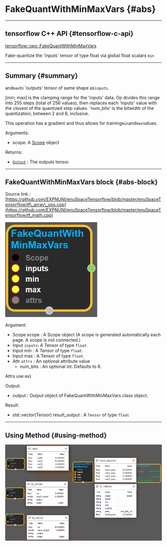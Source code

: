 # FakeQuantWithMinMaxVars {#abs}

---

## tensorflow C++ API {#tensorflow-c-api}

[tensorflow::ops::FakeQuantWithMinMaxVars](https://www.tensorflow.org/versions/r1.2/api_docs/cc/class/tensorflow/ops/fake-quant-with-min-max-vars.html)

Fake-quantize the 'inputs' tensor of type float via global float scalars `min`

---

## Summary {#summary}

and`max`to 'outputs' tensor of same shape as`inputs`.

\[min; max\] is the clamping range for the 'inputs' data. Op divides this range into 255 steps \(total of 256 values\), then replaces each 'inputs' value with the closest of the quantized step values. 'num\_bits' is the bitwidth of the quantization; between 2 and 8, inclusive.

This operation has a gradient and thus allows for training`min`and`max`values.

Arguments:

* scope: A [Scope](https://www.tensorflow.org/versions/r1.2/api_docs/cc/class/tensorflow/scope.html#classtensorflow_1_1_scope) object

Returns:

* [`Output`](https://www.tensorflow.org/versions/r1.2/api_docs/cc/class/tensorflow/output.html#classtensorflow_1_1_output) : The outputs tensor.

---

## FakeQuantWithMinMaxVars block {#abs-block}

Source link :[https://github.com/EXPNUNI/enuSpaceTensorflow/blob/master/enuSpaceTensorflow/tf\_array\_ops.cpp](https://github.com/EXPNUNI/enuSpaceTensorflow/blob/master/enuSpaceTensorflow/tf_math.cpp)

![](/assets/array_ops/fakequantwithminmaxvars1.png)

Argument:

* Scope scope : A Scope object \(A scope is generated automatically each page. A scope is not connected.\)
* Input `inputs`: A Tensor of type `float`.
* Input min : A Tensor of type `float`.
* Input max : A Tensor of type `float`.
* Attr `attrs` : An optional attribute value
  * num\_bits : An optional int. Defaults to 8.

Attrs use ex\)

Output:

* output : Output object of FakeQuantWithMinMaxVars class object.

Result:

* std::vector\(Tensor\) result\_output : A `Tensor` of type `float`  

---

## Using Method {#using-method}

![](/assets/array_ops/fakequantwithminmaxvars2.png)

